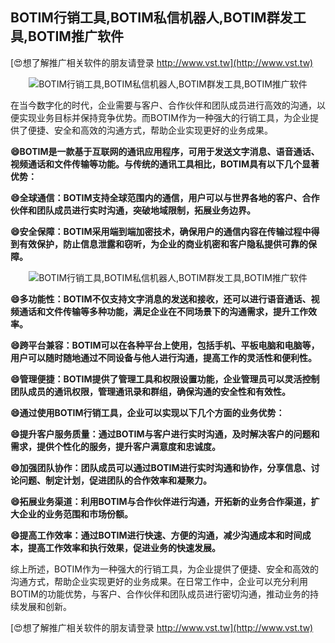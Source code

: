 ## **BOTIM行销工具,BOTIM私信机器人,BOTIM群发工具,BOTIM推广软件**

[😍想了解推广相关软件的朋友请登录 http://www.vst.tw](http://www.vst.tw)

 <center><img src="https://vst.tw/MP4/tuiguang/png/5.png" alt="BOTIM行销工具,BOTIM私信机器人,BOTIM群发工具,BOTIM推广软件"></center>

在当今数字化的时代，企业需要与客户、合作伙伴和团队成员进行高效的沟通，以便实现业务目标并保持竞争优势。而BOTIM作为一种强大的行销工具，为企业提供了便捷、安全和高效的沟通方式，帮助企业实现更好的业务成果。

**😄BOTIM是一款基于互联网的通讯应用程序，可用于发送文字消息、语音通话、视频通话和文件传输等功能。与传统的通讯工具相比，BOTIM具有以下几个显著优势：**

**😄全球通信：BOTIM支持全球范围内的通信，用户可以与世界各地的客户、合作伙伴和团队成员进行实时沟通，突破地域限制，拓展业务边界。**

**😄安全保障：BOTIM采用端到端加密技术，确保用户的通信内容在传输过程中得到有效保护，防止信息泄露和窃听，为企业的商业机密和客户隐私提供可靠的保障。**

 <center><img src="https://vst.tw/MP4/tuiguang/png/8.png" alt="BOTIM行销工具,BOTIM私信机器人,BOTIM群发工具,BOTIM推广软件"></center>

**😄多功能性：BOTIM不仅支持文字消息的发送和接收，还可以进行语音通话、视频通话和文件传输等多种功能，满足企业在不同场景下的沟通需求，提升工作效率。**

**😄跨平台兼容：BOTIM可以在各种平台上使用，包括手机、平板电脑和电脑等，用户可以随时随地通过不同设备与他人进行沟通，提高工作的灵活性和便利性。**

**😄管理便捷：BOTIM提供了管理工具和权限设置功能，企业管理员可以灵活控制团队成员的通讯权限，管理通讯录和群组，确保沟通的安全性和有效性。**

**😄通过使用BOTIM行销工具，企业可以实现以下几个方面的业务优势：**

**😄提升客户服务质量：通过BOTIM与客户进行实时沟通，及时解决客户的问题和需求，提供个性化的服务，提升客户满意度和忠诚度。**

**😄加强团队协作：团队成员可以通过BOTIM进行实时沟通和协作，分享信息、讨论问题、制定计划，促进团队的合作效率和凝聚力。**

**😄拓展业务渠道：利用BOTIM与合作伙伴进行沟通，开拓新的业务合作渠道，扩大企业的业务范围和市场份额。**

**😄提高工作效率：通过BOTIM进行快速、方便的沟通，减少沟通成本和时间成本，提高工作效率和执行效果，促进业务的快速发展。**

综上所述，BOTIM作为一种强大的行销工具，为企业提供了便捷、安全和高效的沟通方式，帮助企业实现更好的业务成果。在日常工作中，企业可以充分利用BOTIM的功能优势，与客户、合作伙伴和团队成员进行密切沟通，推动业务的持续发展和创新。

[😍想了解推广相关软件的朋友请登录 http://www.vst.tw](http://www.vst.tw)



